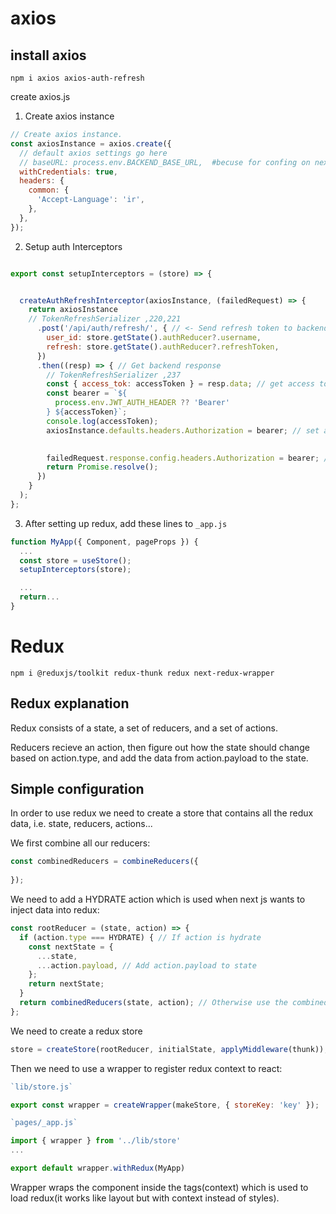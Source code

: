 # axios
## install axios
```
npm i axios axios-auth-refresh
```
create axios.js
1. Create axios instance
```js
// Create axios instance.
const axiosInstance = axios.create({
  // default axios settings go here
  // baseURL: process.env.BACKEND_BASE_URL,  #becuse for confing on next.config.js and traefik
  withCredentials: true,
  headers: {
    common: {
      'Accept-Language': 'ir',
    },
  },
});
```
2. Setup auth Interceptors
```js

export const setupInterceptors = (store) => {


  createAuthRefreshInterceptor(axiosInstance, (failedRequest) => {
    return axiosInstance
    // TokenRefreshSerializer ,220,221
      .post('/api/auth/refresh/', { // <- Send refresh token to backend to get a new access token
        user_id: store.getState().authReducer?.username,
        refresh: store.getState().authReducer?.refreshToken,
      })
      .then((resp) => { // Get backend response
        // TokenRefreshSerializer ,237
        const { access_tok: accessToken } = resp.data; // get access token in backend response
        const bearer = `${
          process.env.JWT_AUTH_HEADER ?? 'Bearer'
        } ${accessToken}`;
        console.log(accessToken);
        axiosInstance.defaults.headers.Authorization = bearer; // set access token in default axios headers

       
        failedRequest.response.config.headers.Authorization = bearer; // set access token in failed request headers
        return Promise.resolve();
      })
    }
  );
};

```
3. After setting up redux, add these lines to `_app.js`
```js
function MyApp({ Component, pageProps }) {
  ...
  const store = useStore();
  setupInterceptors(store);

  ...
  return...
}
```

# Redux
```commandline
npm i @reduxjs/toolkit redux-thunk redux next-redux-wrapper
```

## Redux explanation
Redux consists of a state, a set of reducers, and a set of actions.

Reducers recieve an action, then figure out how the state should change based on action.type, and add the data from action.payload to the state.

## Simple configuration
In order to use redux we need to create a store that contains all the redux data, i.e. state, reducers, actions...

We first combine all our reducers:
```js
const combinedReducers = combineReducers({
    
});
```


We need to add a HYDRATE action which is used when next js wants to inject data into redux:
```js
const rootReducer = (state, action) => {
  if (action.type === HYDRATE) { // If action is hydrate
    const nextState = {
      ...state,
      ...action.payload, // Add action.payload to state
    };
    return nextState;
  }
  return combinedReducers(state, action); // Otherwise use the combined reducers
};
```

We need to create a redux store
```js
store = createStore(rootReducer, initialState, applyMiddleware(thunk));
```

Then we need to use a wrapper to register redux context to react:
```js
`lib/store.js`

export const wrapper = createWrapper(makeStore, { storeKey: 'key' });

`pages/_app.js`

import { wrapper } from '../lib/store'
...

export default wrapper.withRedux(MyApp)
```
Wrapper wraps the component inside the tags(context) which is used to load redux(it works like layout but with context instead of styles).
